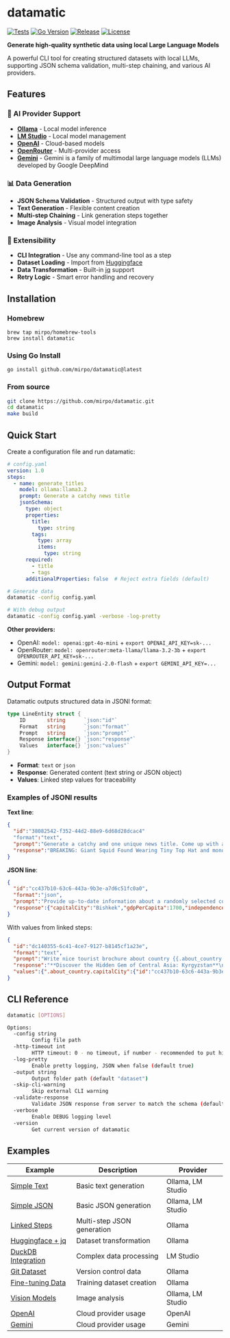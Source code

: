# datamatic

[![Tests](https://github.com/mirpo/datamatic/actions/workflows/tests.yml/badge.svg)](https://github.com/mirpo/datamatic/actions/workflows/tests.yml)
[![Go Version](https://img.shields.io/github/go-mod/go-version/mirpo/datamatic)](https://golang.org/)
[![Release](https://img.shields.io/github/v/release/mirpo/datamatic)](https://github.com/mirpo/datamatic/releases)
[![License](https://img.shields.io/github/license/mirpo/datamatic)](https://github.com/mirpo/datamatic/blob/main/LICENSE)

**Generate high-quality synthetic data using local Large Language Models**

A powerful CLI tool for creating structured datasets with local LLMs, supporting JSON schema validation, multi-step chaining, and various AI providers.

## Features

### 🤖 AI Provider Support
- **[Ollama](https://ollama.com/download)** - Local model inference
- **[LM Studio](https://lmstudio.ai/download)** - Local model management
- **[OpenAI](https://openai.com/)** - Cloud-based models
- **[OpenRouter](https://openrouter.ai/)** - Multi-provider access
- **[Gemini](https://deepmind.google/models/gemini/)** - Gemini is a family of multimodal large language models (LLMs) developed by Google DeepMind

### 📊 Data Generation
- **JSON Schema Validation** - Structured output with type safety
- **Text Generation** - Flexible content creation
- **Multi-step Chaining** - Link generation steps together
- **Image Analysis** - Visual model integration

### 🔧 Extensibility
- **CLI Integration** - Use any command-line tool as a step
- **Dataset Loading** - Import from [Huggingface](https://huggingface.co/datasets)
- **Data Transformation** - Built-in [jq](https://github.com/jqlang/jq) support
- **Retry Logic** - Smart error handling and recovery

## Installation

### Homebrew

```shell
brew tap mirpo/homebrew-tools
brew install datamatic
```

### Using Go Install

```shell
go install github.com/mirpo/datamatic@latest
```

### From source

```bash
git clone https://github.com/mirpo/datamatic.git
cd datamatic
make build
```

## Quick Start

Create a configuration file and run datamatic:

```yaml
# config.yaml
version: 1.0
steps:
  - name: generate_titles
    model: ollama:llama3.2
    prompt: Generate a catchy news title
    jsonSchema:
      type: object
      properties:
        title:
          type: string
        tags:
          type: array
          items:
            type: string
      required:
        - title
        - tags
      additionalProperties: false  # Reject extra fields (default)
```

```bash
# Generate data
datamatic -config config.yaml

# With debug output
datamatic -config config.yaml -verbose -log-pretty
```

**Other providers:**
- OpenAI: `model: openai:gpt-4o-mini` + `export OPENAI_API_KEY=sk-...`
- OpenRouter: `model: openrouter:meta-llama/llama-3.2-3b` + `export OPENROUTER_API_KEY=sk-...`
- Gemini: `model: gemini:gemini-2.0-flash` + `export GEMINI_API_KEY=...`

## Output Format

Datamatic outputs structured data in JSONl format:

```go
type LineEntity struct {
	ID       string      `json:"id"`
	Format   string      `json:"format"`
	Prompt   string      `json:"prompt"`
	Response interface{} `json:"response"`
	Values   interface{} `json:"values"`
}
```

- **Format**: `text` or `json`
- **Response**: Generated content (text string or JSON object)
- **Values**: Linked step values for traceability

### Examples of JSONl results

**Text line**:

```json
{
  "id":"38082542-f352-44d2-88e9-6d68d28dcac4"
  "format":"text",
  "prompt":"Generate a catchy and one unique news title. Come up with a wildly different and surprising news headline. Return only one news title per request, without any extra thinking.",
  "response":"BREAKING: Giant Squid Found Wearing Tiny Top Hat and monocle in Remote Arctic Location"
}
```

**JSON line**:

```json
{
  "id":"cc437b10-63c6-443a-9b3e-a7d6c51fc0a0",
  "format":"json",
  "prompt":"Provide up-to-date information about a randomly selected country, including its name, population, land area, UN membership status, capital city, GDP per capita, official languages, and year of independence. Return the data in a structured JSON format according to the schema below.",
  "response":{"capitalCity":"Bishkek","gdpPerCapita":1700,"independenceYear":1991,"isUNMember":true,"languages":["Kyr Kyrgyz","Russian"],"name":"Kyrgyzstan","population":6184000,"totalCountryArea":199912}
}
```

With values from linked steps:

```json
{
  "id":"dc140355-6c41-4ce7-9127-b8145cf1a23e",
  "format":"text",
  "prompt":"Write nice tourist brochure about country {{.about_country.name}}, which capital is {{.about_country.capitalCity}}, area {{.about_country.totalCountryArea}}, independenceYear: {{.about_country.independenceYear}} and official languages are {{.about_country.languages}}.",
  "response":"**Discover the Hidden Gem of Central Asia: Kyrgyzstan**\n\nTucked away in the heart of Central Asia, Kyrgyzstan is a land of breathtaking beauty, rich history, and warm hospitality. Our capital city, Bishkek, is a bustling metropolis surrounded by the stunning Tian Shan mountains, waiting to be explored.\n\n**A Brief History**\n\nKyrgyzstan gained its independence on August 31, 1991...",
  "values":{".about_country.capitalCity":{"id":"cc437b10-63c6-443a-9b3e-a7d6c51fc0a0","content":"Bishkek"},".about_country.independenceYear":{"id":"cc437b10-63c6-443a-9b3e-a7d6c51fc0a0","content":"1991"},".about_country.languages":{"id":"cc437b10-63c6-443a-9b3e-a7d6c51fc0a0","content":"Kyr Kyrgyz, Russian"},".about_country.name":{"id":"cc437b10-63c6-443a-9b3e-a7d6c51fc0a0","content":"Kyrgyzstan"},".about_country.totalCountryArea":{"id":"cc437b10-63c6-443a-9b3e-a7d6c51fc0a0","content":"199912"}}
}
```

## CLI Reference

```bash
datamatic [OPTIONS]

Options:
  -config string
        Config file path
  -http-timeout int
        HTTP timeout: 0 - no timeout, if number - recommended to put high on poor hardware (default 300)
  -log-pretty
        Enable pretty logging, JSON when false (default true)
  -output string
        Output folder path (default "dataset")
  -skip-cli-warning
        Skip external CLI warning
  -validate-response
        Validate JSON response from server to match the schema (default true)
  -verbose
        Enable DEBUG logging level
  -version
        Get current version of datamatic
```

## Examples

| Example                                                                                                                             | Description                | Provider          |
| ----------------------------------------------------------------------------------------------------------------------------------- | -------------------------- | ----------------- |
| [Simple Text](./examples/v1/1.%20simple%20text%20generation,%20not%20linked%20steps/README.md)                                      | Basic text generation      | Ollama, LM Studio |
| [Simple JSON](./examples/v1/2.%20simple%20json%20generation,%20not%20linked%20steps/README.md)                                      | Basic JSON generation      | Ollama, LM Studio |
| [Linked Steps](./examples/v1/3.%20complex%20json,%20linked%20steps/README.md)                                                       | Multi-step JSON generation | Ollama            |
| [Huggingface + jq](./examples/v1/4.%20using%20huggingface%20and%20jq%20cli/README.md)                                               | Dataset transformation     | Ollama            |
| [DuckDB Integration](./examples/v1/5.%20using%20duckdb%20to%20convert%20parquet%20huggingface%20dataset%20and%20lmstudio/README.md) | Complex data processing    | LM Studio         |
| [Git Dataset](./examples/v1/6.%20git%20dataset/README.md)                                                                           | Version control data       | Ollama            |
| [Fine-tuning Data](./examples/v1/7.%20fine-tuning%20dataset/README.md)                                                              | Training dataset creation  | Ollama            |
| [Vision Models](./examples/v1/8.%20hugginface%20images%20and%20qwen2.5vl%20or%20gemma3/README.md)                                   | Image analysis             | Ollama, LM Studio |
| [OpenAI](./examples/v1/9.%20openai-example/README.md)                                                                               | Cloud provider usage       | OpenAI            |
| [Gemini](./examples/v1/10.%20openrouter-example/README.md)                                                                          | Cloud provider usage       | Gemini            |

